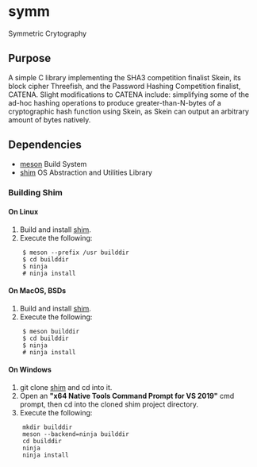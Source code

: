 # symm
Symmetric Crytography
## Purpose
A simple C library implementing the SHA3 competition finalist Skein, its block cipher Threefish, and the Password Hashing Competition finalist, CATENA.
Slight modifications to CATENA include: simplifying some of the ad-hoc hashing operations to produce greater-than-N-bytes of a cryptographic hash function
using Skein, as Skein can output an arbitrary amount of bytes natively.
## Dependencies
-	[meson](https://mesonbuild.com) Build System
-	[shim](https://github.com/stuartcalder/shim) OS Abstraction and Utilities Library
### Building Shim
#### On Linux
1. Build and install [shim](https://github.com/stuartcalder/shim).
2. Execute the following:
```
	$ meson --prefix /usr builddir
	$ cd builddir
	$ ninja
	# ninja install
```
#### On MacOS, BSDs
1. Build and install [shim](https://github.com/stuartcalder/shim).
2. Execute the following:
```
	$ meson builddir
	$ cd builddir
	$ ninja
	# ninja install
```
#### On Windows
1. git clone [shim](https://github.com/stuartcalder/shim) and cd into it.
2. Open an __"x64 Native Tools Command Prompt for VS 2019"__ cmd prompt, then cd into the cloned shim project directory.
3. Execute the following:
```
	mkdir builddir
	meson --backend=ninja builddir
	cd builddir
	ninja
	ninja install
```
